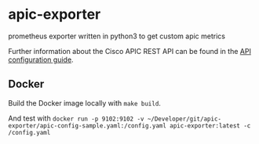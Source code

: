 # apic-exporter
prometheus exporter written in python3 to get custom apic metrics

Further information about the Cisco APIC REST API can be found in the [API configuration guide](https://www.cisco.com/c/en/us/td/docs/switches/datacenter/aci/apic/sw/2-x/rest_cfg/2_1_x/b_Cisco_APIC_REST_API_Configuration_Guide/b_Cisco_APIC_REST_API_Configuration_Guide_chapter_01.html).

## Docker

Build the Docker image locally with `make build`. 
 
And test with `docker run -p 9102:9102 -v ~/Developer/git/apic-exporter/apic-config-sample.yaml:/config.yaml apic-exporter:latest -c /config.yaml`